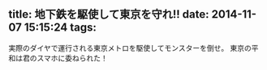 title: 地下鉄を駆使して東京を守れ!!
date: 2014-11-07 15:15:24
tags:
---
実際のダイヤで運行される東京メトロを駆使してモンスターを倒せ。
東京の平和は君のスマホに委ねられた！